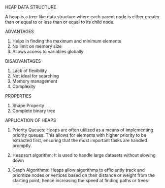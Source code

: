 HEAP DATA STRUCTURE

A heap is a tree-like data structure where each parent node is either greater than or equal to or less than or equal to its child node.

ADVANTAGES

1. Helps in finding the maximum and minimum elements
2. No limit on memory size
3. Allows access to variables globally

DISADVANTAGES

1. Lack of flexibility
2. Not ideal for searching
3. Memory management
4. Complexity
  
PROPERTIES

1. Shape Property
2. Complete binary tree

APPLICATION OF HEAPS

1. Priority Queues: Heaps are often utilized as a means of implementing priority queues. This allows for elements with higher priority to be extracted first, ensuring that the most important tasks are handled promptly.

2. Heapsort algorithm: It is used to handle large datasets without slowing down

3. Graph Algorithms: Heaps allow algorithms to efficiently track and prioritize nodes or vertices based on their distance or weight from the starting point, hence increasing the speed at finding paths or trees
